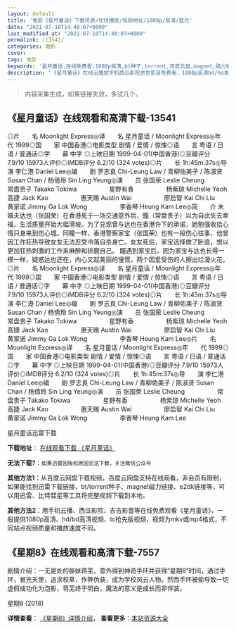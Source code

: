 ```yaml
---
layout: default
title: '电影《星月童话》下载资源/在线播放/视频地址/1080p/高清/蓝光'
date: "2021-07-10T14:40:07+0800"
last_modified_at: "2021-07-10T14:40:07+0800"
permalink: /13541/
categories: 电影
cover:
tags: 电影
keywords: '星月童话,在线免费看,1080p高清,bt种子,torrent,百度云盘,magnet,磁力链,迅雷下载资源'
description: '《星月童话》在线云播放手机西瓜影院吉吉影音免费看，1080p高清bd/hd未删减完整版和tc抢先枪版，mkv/mp4格式，附带bt/torrent种子、magnet/磁力链、百度云盘、网盘资源迅雷下载链接'
---
```


>内容采集生成，如果链接失效，多试几个。


## 《星月童话》在线观看和高清下载-13541

◎片　　名 Moonlight Express◎译　　名 星月童话 / Moonlight Express◎年　　代 1999◎国　　家 中国香港◎电影类型 剧情 / 爱情 / 惊悚◎语　　言 粤语 / 日语 / 普通话◎字　　幕 中字 ◎上映日期 1999-04-01(中国香港)◎豆瓣评分 7.9/10 15973人评价◎iMDB评分 6.2/10 (324 votes)◎片　　长 1h:45m:37s◎导　　演 李仁港 Daniel Lee◎编　　剧 罗志良 Chi-Leung Law / 青柳佑美子 / 陈淑贤 Susan Chan / 杨倩玲 Sin Ling Yeung◎演　　员 张国荣 Leslie Cheung　　　　　 常盘贵子 Takako Tokiwa　　　　　 星野有香　　　　　 杨紫琼 Michelle Yeoh　　　　　 高捷 Jack Kao　　　　　 惠天赐 Austin Wai　　　　　 廖启智 Kai Chi Liu　　　　　 黄家诺 Jimmy Ga Lok Wong　　　　　 李香琴 Heung Kam Lee◎简　　介 未婚夫达也（张国荣）在香港死于一场交通意外后，瞳（常盘贵子）以为自此失去幸福，生活质量开始大幅滑坡。为了兑现曾与达也在香港许下的承诺，她勉强收拾心情只身来到伤心城。同瞳一样，香港警察家宝（张国荣）也有一段伤心往事，他曾因工作狂热导致女友无法忍受冷落自杀身亡。女友死后，家宝选择做了卧底，想以更加狂热刺激的工作来麻醉和折磨自己。 瞳遇到家宝后，因为家宝与达也长得一模一样，疑惑达也还在，内心又起美丽的憧憬，两个因爱受伤的人擦出烂漫火花。◎片　　名 Moonlight Express◎译　　名 星月童话 / Moonlight Express◎年　　代 1999◎国　　家 中国香港◎电影类型 剧情 / 爱情 / 惊悚◎语　　言 粤语 / 日语 / 普通话◎字　　幕 中字 ◎上映日期 1999-04-01(中国香港)◎豆瓣评分 7.9/10 15973人评价◎iMDB评分 6.2/10 (324 votes)◎片　　长 1h:45m:37s◎导　　演 李仁港 Daniel Lee◎编　　剧 罗志良 Chi-Leung Law / 青柳佑美子 / 陈淑贤 Susan Chan / 杨倩玲 Sin Ling Yeung◎演　　员 张国荣 Leslie Cheung　　　　　 常盘贵子 Takako Tokiwa　　　　　 星野有香　　　　　 杨紫琼 Michelle Yeoh　　　　　 高捷 Jack Kao　　　　　 惠天赐 Austin Wai　　　　　 廖启智 Kai Chi Liu　　　　　 黄家诺 Jimmy Ga Lok Wong　　　　　 李香琴 Heung Kam Lee◎片　　名 Moonlight Express◎译　　名 星月童话 / Moonlight Express◎年　　代 1999◎国　　家 中国香港◎电影类型 剧情 / 爱情 / 惊悚◎语　　言 粤语 / 日语 / 普通话◎字　　幕 中字 ◎上映日期 1999-04-01(中国香港)◎豆瓣评分 7.9/10 15973人评价◎iMDB评分 6.2/10 (324 votes)◎片　　长 1h:45m:37s◎导　　演 李仁港 Daniel Lee◎编　　剧 罗志良 Chi-Leung Law / 青柳佑美子 / 陈淑贤 Susan Chan / 杨倩玲 Sin Ling Yeung◎演　　员 张国荣 Leslie Cheung　　　　　 常盘贵子 Takako Tokiwa　　　　　 星野有香　　　　　 杨紫琼 Michelle Yeoh　　　　　 高捷 Jack Kao　　　　　 惠天赐 Austin Wai　　　　　 廖启智 Kai Chi Liu　　　　　 黄家诺 Jimmy Ga Lok Wong　　　　　 李香琴 Heung Kam Lee


星月童话迅雷下载

**下载地址**： [在线观看下载 《星月童话》](https://www.993dy.com//vod-detail-id-34934.html) 


**无法下载?**：`如果迅雷因版权原因无法下载，关注微信公众号 `

**其他方法1**：从百度云网盘下载视频，百度云网盘支持在线观看，非会员有限制，如果能找到迅雷下载链接、bt/torrent种子、magnet磁力链接、e2dk链接等，可以用迅雷、比特彗星等工具将完整视频下载到本地。

**其他方法2**：用手机云播、西瓜影院、吉吉影音等在线免费观看《星月童话》，一般提供1080p高清、hd/bd高清视频、tc抢先版视频，视频为mkv或mp4格式，不同站点视频质量和播放速度不同。


## 《星期8》在线观看和高清下载-7557

剧情介绍：一无是处的胖妹蒋芜，意外得到神奇手环并获得“星期8”时间，通过手环，冒充天使，追求校草，作弊伪装，成为学校风云人物。然而手环被偷导致一切虚假成功化为泡影，蒋芜终于明白，魔法的意义是成长而非佯装。


星期8 (2018)

**详情查看**： [《星期8》详情介绍](/movie/7557/)， **查看更多**：[本站资源大全](/movie/t/all/)

